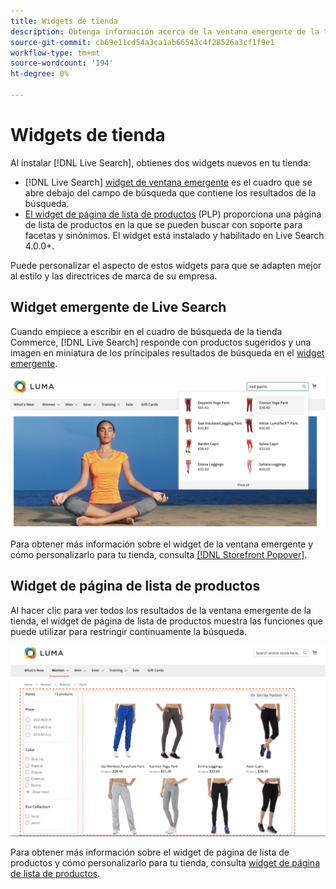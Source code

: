 ```yaml
---
title: Widgets de tienda
description: Obtenga información acerca de la ventana emergente de la tienda y los widgets de página de la lista de productos.
source-git-commit: cb69e11cd54a3ca1ab66543c4f28526a3cf1f9e1
workflow-type: tm+mt
source-wordcount: '194'
ht-degree: 0%

---
```


# Widgets de tienda

Al instalar [!DNL Live Search], obtienes dos widgets nuevos en tu tienda:

- [!DNL Live Search] [widget de ventana emergente](storefront-popover.md) es el cuadro que se abre debajo del campo de búsqueda que contiene los resultados de la búsqueda.
- [El widget de página de lista de productos](plp-styling.md) (PLP) proporciona una página de lista de productos en la que se pueden buscar con soporte para facetas y sinónimos. El widget está instalado y habilitado en Live Search 4.0.0+.

Puede personalizar el aspecto de estos widgets para que se adapten mejor al estilo y las directrices de marca de su empresa.

## Widget emergente de Live Search

Cuando empiece a escribir en el cuadro de búsqueda de la tienda Commerce, [!DNL Live Search] responde con productos sugeridos y una imagen en miniatura de los principales resultados de búsqueda en el [widget emergente](storefront-popover.md).

![[!DNL Live Search popover]](assets/storefront-search-as-you-type.png)

Para obtener más información sobre el widget de la ventana emergente y cómo personalizarlo para tu tienda, consulta [[!DNL Storefront Popover]](storefront-popover.md).

## Widget de página de lista de productos

Al hacer clic para ver todos los resultados de la ventana emergente de la tienda, el widget de página de lista de productos muestra las funciones que puede utilizar para restringir continuamente la búsqueda.

![Resultados del widget de página de lista de productos](assets/plp-css-widgets.png)

Para obtener más información sobre el widget de página de lista de productos y cómo personalizarlo para tu tienda, consulta [widget de página de lista de productos](plp-styling.md).
